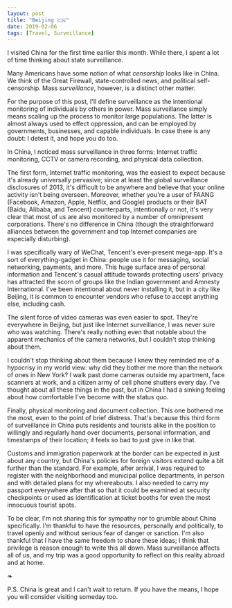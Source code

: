 ```yaml
---
layout: post
title: "Beijing 🇨🇳"
date: 2019-02-06
tags: [Travel, Surveillance]
---
```


I visited China for the first time earlier this month. While there, I spent a lot of time thinking about state surveillance.

Many Americans have some notion of what _censorship_ looks like in China. We think of the Great Firewall, state-controlled news, and political self-censorship. Mass _surveillance_, however, is a distinct other matter.

For the purpose of this post, I'll define surveillance as the intentional monitoring of individuals by others in power. Mass surveillance simply means scaling up the process to monitor large populations. The latter is almost always used to effect oppression, and can be employed by governments, businesses, and capable individuals. In case there is any doubt: I detest it, and hope you do too.

In China, I noticed mass surveillance in three forms: Internet traffic monitoring, CCTV or camera recording, and physical data collection.

The first form, Internet traffic monitoring, was the easiest to expect because it's already universally pervasive; since at least the global surveillance disclosures of 2013, it's difficult to be anywhere and believe that your online activity isn't being overseen. Moreover, whether you're a user of FAANG (Facebook, Amazon, Apple, Netflix, and Google) products or their BAT (Baidu, Alibaba, and Tencent) counterparts, intentionally or not, it's very clear that most of us are also monitored by a number of omnipresent corporations. There's no difference in China (though the straightforward alliances between the government and top Internet companies are especially disturbing).

I was specifically wary of WeChat, Tencent's ever-present mega-app. It's a sort of everything-gadget in China: people use it for messaging, social networking, payments, and more. This huge surface area of personal information and Tencent's casual attitude towards protecting users' privacy has attracted the scorn of groups like the Indian government and Amnesty International. I've been intentional about never installing it, but in a city like Beijing, it is common to encounter vendors who refuse to accept anything else, including cash.

The silent force of video cameras was even easier to spot. They're everywhere in Beijing, but just like Internet surveillance, I was never sure who was watching. There's really nothing even that notable about the apparent mechanics of the camera networks, but I couldn't stop thinking about them.

I couldn't stop thinking about them because I knew they reminded me of a hypocrisy in my world view: why did they bother me more than the network of ones in New York? I walk past dome cameras outside my apartment, face scanners at work, and a citizen army of cell phone shutters every day. I've thought about all these things in the past, but in China I had a sinking feeling about how comfortable I've become with the status quo.

Finally, physical monitoring and document collection. This one bothered me the most, even to the point of brief distress. That's because this third form of surveillance in China puts residents and tourists alike in the position to willingly and regularly hand over documents, personal information, and timestamps of their location; it feels so bad to just give in like that.

Customs and immigration paperwork at the border can be expected in just about any country, but China's policies for foreign visitors extend quite a bit further than the standard. For example, after arrival, I was required to register with the neighborhood and municipal police departments, in person and with detailed plans for my whereabouts. I also needed to carry my passport everywhere after that so that it could be examined at security checkpoints or used as identification at ticket booths for even the most innocuous tourist spots.

To be clear, I'm not sharing this for sympathy nor to grumble about China specifically. I'm thankful to have the resources, personally and politically, to travel openly and without serious fear of danger or sanction. I'm also thankful that I have the same freedom to share these ideas; I think that privilege is reason enough to write this all down. Mass surveillance affects all of us, and my trip was a good opportunity to reflect on this reality abroad and at home.

&#10087;

P.S. China is great and I can't wait to return. If you have the means, I hope you will consider visiting someday too.
